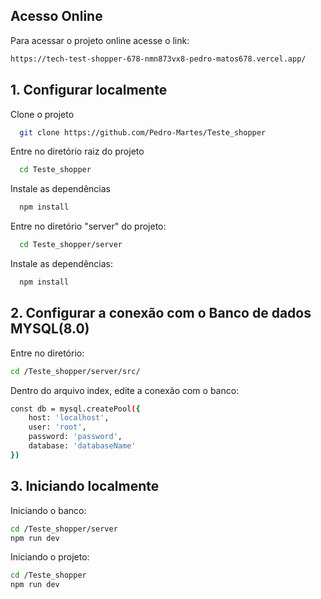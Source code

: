 ## Acesso Online
Para acessar o projeto online acesse o link:
```bash
https://tech-test-shopper-678-nmn873vx8-pedro-matos678.vercel.app/
```
## 1. Configurar localmente

Clone o projeto

```bash
  git clone https://github.com/Pedro-Martes/Teste_shopper
```

Entre no diretório raiz do projeto

```bash
  cd Teste_shopper
```

Instale as dependências

```bash
  npm install
```

Entre no diretório "server" do projeto:

```bash
  cd Teste_shopper/server
```

Instale as dependências:
```bash
  npm install
```
## 2. Configurar a conexão com o Banco de dados MYSQL(8.0)
Entre no diretório:
```bash
cd /Teste_shopper/server/src/
```
Dentro do arquivo index, edite a conexão com o banco:
```bash
const db = mysql.createPool({
    host: 'localhost',
    user: 'root',
    password: 'password',
    database: 'databaseName'
})
```
## 3. Iniciando localmente

Iniciando o banco:
```bash
cd /Teste_shopper/server
npm run dev
```

Iniciando o projeto:
```bash
cd /Teste_shopper
npm run dev
```
